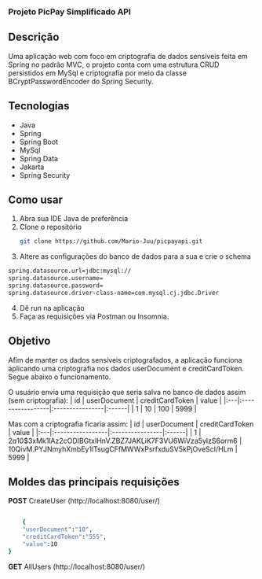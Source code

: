 ###  Projeto PicPay Simplificado API
## Descrição
Uma aplicação web com foco em criptografia de dados sensíveis feita em Spring no padrão MVC, o projeto conta com uma estrutura CRUD persistidos em MySql e criptografia por meio da classe BCryptPasswordEncoder do Spring Security. 

## Tecnologias
- Java
- Spring
- Spring Boot
- MySql
- Spring Data
- Jakarta
- Spring Security

## Como usar
1. Abra sua IDE Java de preferência
2. Clone o repositório
   ```sh
   git clone https://github.com/Mario-Juu/picpayapi.git
   ```
3. Altere as configurações do banco de dados para a sua e crie o schema
```sh
spring.datasource.url=jdbc:mysql://
spring.datasource.username=
spring.datasource.password=
spring.datasource.driver-class-name=com.mysql.cj.jdbc.Driver
```
4. Dê run na aplicação
5. Faça as requisições via Postman ou Insomnia.

## Objetivo 
Afim de manter os dados sensíveis criptografados, a aplicação funciona aplicando uma criptografia nos dados userDocument e creditCardToken. Segue abaixo o funcionamento.

O usuário envia uma requisição que seria salva no banco de dados assim (sem criptografia):
| id | userDocument     | creditCardToken | value |
|:---|:-----------------|:----------------|:------|
| 1  | 10 | 100      | 5999  |

Mas com a criptografia ficaria assim:
| id | userDocument     | creditCardToken | value |
|:---|:-----------------|:----------------|:------|
| 1  | $2a$10$3xMk1lAz2cODIBGtxIHnV.ZBZ7JAKLiK7F3VU6WiVza5ylzS6orm6 | $10$QivM.PYJNmyhXmbEy1lTsugCFfMWWxPsrfxduSV5kPjOveScI/HLm        | 5999  |


## Moldes das principais requisições
**POST** CreateUser (http://localhost:8080/user/)
```sh

	{
	"userDocument":"10",
	"creditCardToken":"555",
	"value":10
}
```
**GET** AllUsers (http://localhost:8080/user/)



 
